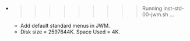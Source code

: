 * >>>>>>>>> Running inst-std-00-jwm.sh ...
  * Add default standard menus in JWM.
  * Disk size = 2597644K. Space Used = 4K.
